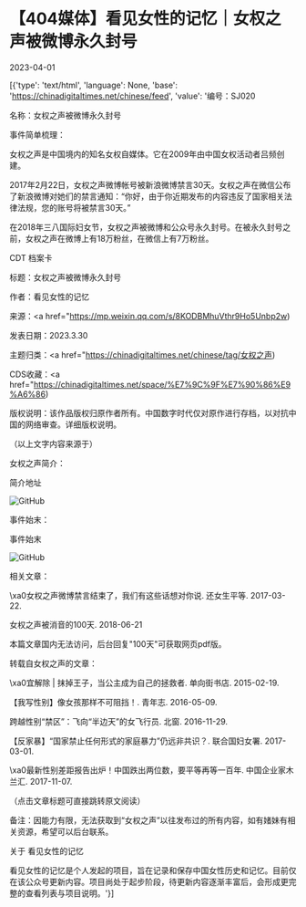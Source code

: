 # 【404媒体】看见女性的记忆｜女权之声被微博永久封号

2023-04-01

[{'type': 'text/html', 'language': None, 'base': 'https://chinadigitaltimes.net/chinese/feed', 'value': '编号：SJ020

名称：女权之声被微博永久封号

事件简单梳理：

⼥权之声是中国境内的知名⼥权⾃媒体。它在2009年由中国⼥权活动者吕频创建。

2017年2⽉22⽇，⼥权之声微博帐号被新浪微博禁⾔30天。⼥权之声在微信公布了新浪微博对她们的禁⾔通知：“你好，由于你近期发布的内容违反了国家相关法律法规，您的账号将被禁⾔30天。”

在2018年三⼋国际妇⼥节，⼥权之声被微博和公众号永久封号。在被永久封号之前，⼥权之声在微博上有18万粉丝，在微信上有7万粉丝。



CDT 档案卡

标题：女权之声被微博永久封号

作者：看见女性的记忆

来源：<a href="https://mp.weixin.qq.com/s/8KODBMhuVthr9Ho5Unbp2w)

发表日期：2023.3.30

主题归类：<a href="https://chinadigitaltimes.net/chinese/tag/女权之声)

CDS收藏：<a href="https://chinadigitaltimes.net/space/%E7%9C%9F%E7%90%86%E9%A6%86)

版权说明：该作品版权归原作者所有。中国数字时代仅对原作进行存档，以对抗中国的网络审查。详细版权说明。





（以上文字内容来源于）

女权之声简介：

简介地址

![GitHub](https://chinadigitaltimes.net/chinese/files/2023/04/post-694442-6428018fa9eb1.png)

事件始末：

事件始末

![GitHub](https://chinadigitaltimes.net/chinese/files/2023/04/post-694442-6428018fcd43f.png)

相关文章：





\xa0女权之声微博禁言结束了，我们有这些话想对你说. 还女生平等. 2017-03-22.





女权之声被消音的100天. 2018-06-21





本篇文章国内无法访问，后台回复&quot;100天&quot;可获取网页pdf版。

转载自女权之声的文章：





\xa0宜解除 | 抹掉王子，当公主成为自己的拯救者. 单向街书店. 2015-02-19.





【我写性别】像女孩那样不可阻挡！. 青年志. 2016-05-09.





跨越性别“禁区”：飞向“半边天”的女飞行员. 北窗. 2016-11-29.





【反家暴】“国家禁止任何形式的家庭暴力”仍远非共识？. 联合国妇女署. 2017-03-01.





\xa0最新性别差距报告出炉！中国跌出两位数，要平等再等一百年. 中国企业家木兰汇. 2017-11-07.





（点击文章标题可直接跳转原文阅读）

备注：因能力有限，无法获取到“女权之声”以往发布过的所有内容，如有媎妹有相关资源，希望可以后台联系。

关于 看见女性的记忆  

看见女性的记忆是个人发起的项目，旨在记录和保存中国女性历史和记忆。目前仅在该公众号更新内容。项目尚处于起步阶段，待更新内容逐渐丰富后，会形成更完整的查看列表与项目说明。'}]